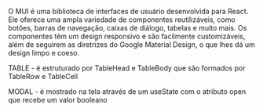 O MUI é uma biblioteca de interfaces de usuário desenvolvida para React. Ele oferece uma ampla variedade de componentes reutilizáveis, como botões, barras de navegação, caixas de diálogo, tabelas e muito mais. Os componentes têm um design responsivo e são facilmente customizáveis, além de seguirem as diretrizes do Google Material Design, o que lhes dá um design limpo e coeso.

TABLE - é estruturado por TableHead e TableBody que são formados por TableRow e TableCell

MODAL - é mostrado na tela através de um useState com o atributo open que recebe um valor booleano
